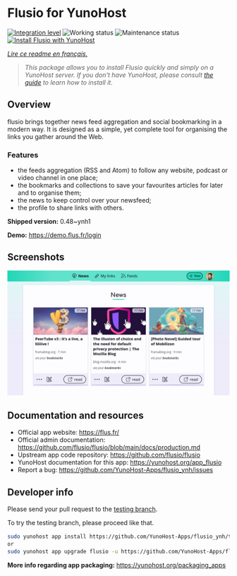 <!--
N.B.: This README was automatically generated by https://github.com/YunoHost/apps/tree/master/tools/README-generator
It shall NOT be edited by hand.
-->

# Flusio for YunoHost

[![Integration level](https://dash.yunohost.org/integration/flusio.svg)](https://dash.yunohost.org/appci/app/flusio) ![Working status](https://ci-apps.yunohost.org/ci/badges/flusio.status.svg) ![Maintenance status](https://ci-apps.yunohost.org/ci/badges/flusio.maintain.svg)  
[![Install Flusio with YunoHost](https://install-app.yunohost.org/install-with-yunohost.svg)](https://install-app.yunohost.org/?app=flusio)

*[Lire ce readme en français.](./README_fr.md)*

> *This package allows you to install Flusio quickly and simply on a YunoHost server.
If you don't have YunoHost, please consult [the guide](https://yunohost.org/#/install) to learn how to install it.*

## Overview

flusio brings together news feed aggregation and social bookmarking in a modern way. It is designed as a simple, yet complete tool for organising the links you gather around the Web.

### Features

- the feeds aggregation (RSS and Atom) to follow any website, podcast or video channel in one place;
- the bookmarks and collections to save your favourites articles for later and to organise them;
- the news to keep control over your newsfeed;
- the profile to share links with others.

**Shipped version:** 0.48~ynh1


**Demo:** https://demo.flus.fr/login

## Screenshots

![Screenshot of Flusio](./doc/screenshots/screenshot.jpg)

## Documentation and resources

* Official app website: <https://flus.fr/>
* Official admin documentation: <https://github.com/flusio/flusio/blob/main/docs/production.md>
* Upstream app code repository: <https://github.com/flusio/flusio>
* YunoHost documentation for this app: <https://yunohost.org/app_flusio>
* Report a bug: <https://github.com/YunoHost-Apps/flusio_ynh/issues>

## Developer info

Please send your pull request to the [testing branch](https://github.com/YunoHost-Apps/flusio_ynh/tree/testing).

To try the testing branch, please proceed like that.

``` bash
sudo yunohost app install https://github.com/YunoHost-Apps/flusio_ynh/tree/testing --debug
or
sudo yunohost app upgrade flusio -u https://github.com/YunoHost-Apps/flusio_ynh/tree/testing --debug
```

**More info regarding app packaging:** <https://yunohost.org/packaging_apps>
